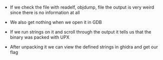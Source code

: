 * If we check the file with readelf, objdump, file the output is very weird since there is no information at all

* We also get nothing when we open it in GDB

* If we run strings on it and scroll through the output it tells us that the binary was packed with UPX

* After unpacking it we can view the defined strings in ghidra and get our flag
